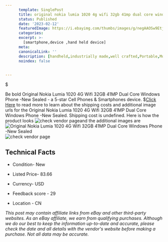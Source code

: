 ```yaml
---
      template: SinglePost
      title: original nokia lumia 1020 4g wifi 32gb 41mp dual core windows phone new sealed
      status: Published
      date: '2023-02-12'
      featuredImage: https://i.ebayimg.com/thumbs/images/g/negAAOSw9EtjwOGi/s-l225.jpg
      categories: 
      excerpt: >-
        [smartphone,device ,hand held device]
      meta:
      canonicalLink: ''
      description: [handheld,industrially made,well crafted,Portable,Mobile,Compact,Convenient,Lightweight,Maneuverable,Man-portable,Miniature,Carriable,Hand-held,Light,Holdable,Transportable,Mobile device,Pocket-sized,On-the-go,Wireless,Cordless,Compact size,Convenient size, smartphone,device ,hand held device]
      noindex: false
      
        
---
```

$

Be bold Original Nokia Lumia 1020 4G Wifi  32GB 41MP Dual Core Windows Phone -New Sealed - a 5-star Cell Phones & Smartphones device.
$[Click Here](https://www.ebay.com/itm/385349309741?hash=item59b89bd52d%3Ag%3AnegAAOSw9EtjwOGi&mkevt=1&mkcid=1&mkrid=711-53200-19255-0&campid=%253CePNCampaignId%253E&customid=%253CreferenceId%253E&toolid=10049) to read more to learn about the shipping costs and additional image urls for the Original Nokia Lumia 1020 4G Wifi  32GB 41MP Dual Core Windows Phone -New Sealed. Shipping cost is undefined. Here is how the product looks ![check vendor page](https://i.ebayimg.com/thumbs/images/g/negAAOSw9EtjwOGi/s-l225.jpg)and the additional images are![Original Nokia Lumia 1020 4G Wifi  32GB 41MP Dual Core Windows Phone -New Sealed](https://i.ebayimg.com/images/g/negAAOSw9EtjwOGi/s-l1200.jpg)![check vendor page](https://origin-galleryplus.ebayimg.com/ws/web/385349309741_2_0_1/225x225.jpg,https://origin-galleryplus.ebayimg.com/ws/web/385349309741_3_0_1/225x225.jpg,https://origin-galleryplus.ebayimg.com/ws/web/385349309741_4_0_1/225x225.jpg,https://origin-galleryplus.ebayimg.com/ws/web/385349309741_5_0_1/225x225.jpg,https://origin-galleryplus.ebayimg.com/ws/web/385349309741_6_0_1/225x225.jpg,https://origin-galleryplus.ebayimg.com/ws/web/385349309741_7_0_1/225x225.jpg,https://origin-galleryplus.ebayimg.com/ws/web/385349309741_8_0_1/225x225.jpg,https://origin-galleryplus.ebayimg.com/ws/web/385349309741_9_0_1/225x225.jpg,https://origin-galleryplus.ebayimg.com/ws/web/385349309741_10_0_1/225x225.jpg,https://origin-galleryplus.ebayimg.com/ws/web/385349309741_11_0_1/225x225.jpg,https://origin-galleryplus.ebayimg.com/ws/web/385349309741_12_0_1/225x225.jpg)



 ## Technical Facts 



     
      

 - Condition- New 


      

 - Listed Price- 83.66 


      

 - Currency- USD 


      

 - Feedback score - 29 


      

 - Location - CN 


      
      

 *_This post may contain affiliate links from eBay and other third-party websites. As an eBay affiliate, we earn from qualifying purchases. Although we do our best to keep the information up-to-date and accurate, please check the date and all details with the vendor's website before making a purchase. Not all data may be accurate._*






